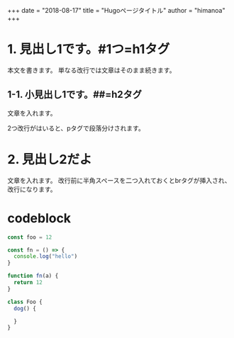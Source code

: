 +++
date        = "2018-08-17"
title       = "Hugoページタイトル"
author      = "himanoa"
+++

# 1. 見出し1です。#1つ=h1タグ
本文を書きます。
単なる改行では文章はそのまま続きます。

## 1-1. 小見出し1です。##=h2タグ
文章を入れます。

2つ改行がはいると、pタグで段落分けされます。

# 2. 見出し2だよ
文章を入れます。
改行前に半角スペースを二つ入れておくとbrタグが挿入され、改行になります。

# codeblock

```js
const foo = 12

const fn = () => {
  console.log("hello")
}

function fn(a) {
  return 12
}

class Foo {
  dog() {

  }
}
```

